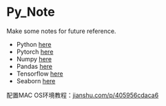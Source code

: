 # Py_Note
Make some notes for future reference.

  - Python [here](python.md)
  - Pytorch [here](pytorch.md)
  - Numpy [here](numpy.md)
  - Pandas [here](pandas.md)
  - Tensorflow [here](Tensorflow.md)
  - Seaborn [here](Seaborn.md)

配置MAC OS环境教程：[jianshu.com/p/405956cdaca6](jianshu.com/p/405956cdaca6) 
